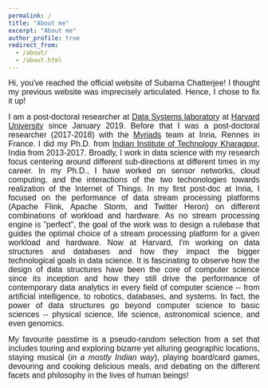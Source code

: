```yaml
---
permalink: /
title: "About me"
excerpt: "About me"
author_profile: true
redirect_from: 
  - /about/
  - /about.html
---
```


<font face="helvetica" size="3"><p align="justify">Hi, you've reached the official website of Subarna Chatterjee! I thought my previous website was imprecisely articulated. Hence, I chose to fix it up!</p></font>

<font face="helvetica" size="3"><p align="justify">I am a post-doctoral researcher at <a href="http://daslab.seas.harvard.edu">Data Systems laboratory</a> at <a href="https://www.harvard.edu">Harvard University</a> since January 2019. Before that I was a post-doctoral researcher (2017-2018)  with the <a href="https://team.inria.fr/myriads/">Myriads</a> team at Inria, Rennes in France. I did my Ph.D. from <a href="http://www.iitkgp.ac.in">Indian Institute of Technology Kharagpur</a>, India from 2013-2017. Broadly, I work in data science with my research focus centering around different sub-directions at different times in my career. In my Ph.D., I have worked on sensor networks, cloud computing, and the interactions of the two techonologies towards realization of the Internet of Things. In my first post-doc at Inria, I focused on the performance of data stream processing platforms (Apache Flink, Apache Storm, and Twitter Heron) on different combinations of workload and hardware. As no stream processing engine is "perfect", the goal of the work was to design a rulebase that guides the optimal choice of a stream processing platform for a given workload and hardware. Now at Harvard, I'm working on data structures and databases and how they impact the bigger technological goals in data science. It is fascinating to observe how the design of data structures have been the core of computer science since its inception and how they still drive the performance of contemporary data analytics in every field of computer science -- from artificial intelligence, to robotics, databases, and systems. In fact, the power of data structures go beyond computer science to basic sciences -- physical science, life science, astronomical science, and even genomics.</p></font>


<font face="helvetica" size="3"><p align="justify">My favourite passtime is a pseudo-random selection from a set that includes touring and exploring bizarre yet alluring geographic locations, staying musical (<i>in a mostly Indian way</i>), playing board/card games, devouring and cooking delicious meals, and debating on the different facets and philosophy in the lives of human beings! </p></font>
